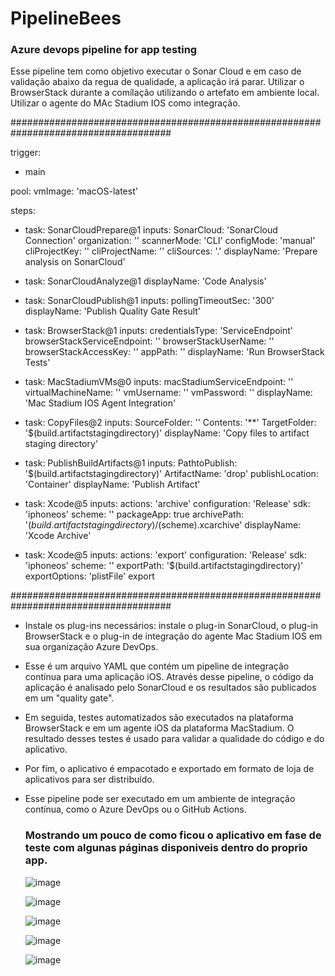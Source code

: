 # PipelineBees

### Azure devops pipeline for app testing

Esse pipeline tem como objetivo executar o Sonar Cloud e em caso de validação abaixo da regua de qualidade, a aplicação irá parar. 
Utilizar o BrowserStack durante a comílação utilizando o artefato em ambiente local. 
Utilizar o agente do MAc Stadium IOS como integração. 

#####################################################################################


trigger:
- main

pool:
  vmImage: 'macOS-latest'

steps:
- task: SonarCloudPrepare@1
  inputs:
    SonarCloud: 'SonarCloud Connection'
    organization: '<Your SonarCloud Organization>'
    scannerMode: 'CLI'
    configMode: 'manual'
    cliProjectKey: '<Your SonarCloud Project Key>'
    cliProjectName: '<Your SonarCloud Project Name>'
    cliSources: '.'
  displayName: 'Prepare analysis on SonarCloud'

- task: SonarCloudAnalyze@1
  displayName: 'Code Analysis'

- task: SonarCloudPublish@1
  inputs:
    pollingTimeoutSec: '300'
  displayName: 'Publish Quality Gate Result'

- task: BrowserStack@1
  inputs:
    credentialsType: 'ServiceEndpoint'
    browserStackServiceEndpoint: '<Your BrowserStack Service Endpoint>'
    browserStackUserName: '<Your BrowserStack Username>'
    browserStackAccessKey: '<Your BrowserStack Access Key>'
    appPath: '<Path to the IOS app file>'
  displayName: 'Run BrowserStack Tests'

- task: MacStadiumVMs@0
  inputs:
    macStadiumServiceEndpoint: '<Your Mac Stadium Service Endpoint>'
    virtualMachineName: '<Your IOS Agent Name>'
    vmUsername: '<Your IOS Agent Username>'
    vmPassword: '<Your IOS Agent Password>'
  displayName: 'Mac Stadium IOS Agent Integration'

- task: CopyFiles@2
  inputs:
    SourceFolder: '<Path to the IOS app file>'
    Contents: '**'
    TargetFolder: '$(build.artifactstagingdirectory)'
  displayName: 'Copy files to artifact staging directory'

- task: PublishBuildArtifacts@1
  inputs:
    PathtoPublish: '$(build.artifactstagingdirectory)'
    ArtifactName: 'drop'
    publishLocation: 'Container'
  displayName: 'Publish Artifact'

- task: Xcode@5
  inputs:
    actions: 'archive'
    configuration: 'Release'
    sdk: 'iphoneos'
    scheme: '<Your IOS app scheme>'
    packageApp: true
    archivePath: '$(build.artifactstagingdirectory)/$(scheme).xcarchive'
  displayName: 'Xcode Archive'

- task: Xcode@5
  inputs:
    actions: 'export'
    configuration: 'Release'
    sdk: 'iphoneos'
    scheme: '<Your IOS app scheme>'
    exportPath: '$(build.artifactstagingdirectory)'
    exportOptions: 'plistFile'
    export

##################################################################################### 
  
- Instale os plug-ins necessários: instale o plug-in SonarCloud, o plug-in BrowserStack e o plug-in de integração do agente Mac Stadium IOS em sua organização Azure DevOps.  
- Esse é um arquivo YAML que contém um pipeline de integração contínua para uma aplicação iOS. Através desse pipeline, o código da aplicação é analisado pelo SonarCloud e os resultados são publicados em um "quality gate".
- Em seguida, testes automatizados são executados na plataforma BrowserStack e em um agente iOS da plataforma MacStadium. O resultado desses testes é usado para validar a qualidade do código e do aplicativo.
- Por fim, o aplicativo é empacotado e exportado em formato de loja de aplicativos para ser distribuído. 
- Esse pipeline pode ser executado em um ambiente de integração contínua, como o Azure DevOps ou o GitHub Actions.
  
  
  ### Mostrando um pouco de como ficou o aplicativo em fase de teste com algunas páginas disponiveis dentro do proprio app. 
  
  
  ![image](https://user-images.githubusercontent.com/80284143/228021034-846819be-b593-4de7-a5e5-1985db43f44b.png)

  
  ![image](https://user-images.githubusercontent.com/80284143/228035498-c710397f-1ceb-45a3-b509-7c8dedb75f4a.png)

  
  ![image](https://user-images.githubusercontent.com/80284143/228035577-eb87204c-c411-4a79-9b16-1a381bb5ad93.png)

  
  ![image](https://user-images.githubusercontent.com/80284143/228035722-049ffd82-e112-4764-84ad-db3d8d485b76.png)

  
  ![image](https://user-images.githubusercontent.com/80284143/228035896-c5db2cb1-b165-4943-8753-1e9cd1f8dffd.png)

  
  
  
